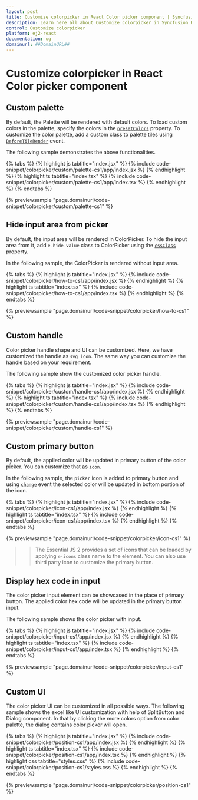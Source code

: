 ```yaml
---
layout: post
title: Customize colorpicker in React Color picker component | Syncfusion
description: Learn here all about Customize colorpicker in Syncfusion React Color picker component of Syncfusion Essential JS 2 and more.
control: Customize colorpicker 
platform: ej2-react
documentation: ug
domainurl: ##DomainURL##
---
```


# Customize colorpicker in React Color picker component

## Custom palette

By default, the Palette will be rendered with default colors. To load custom colors in the palette, specify the colors in the [`presetColors`](https://ej2.syncfusion.com/react/documentation/api/color-picker/#presetcolors) property. To customize the color palette, add a custom class to palette tiles using [`BeforeTileRender`](https://ej2.syncfusion.com/react/documentation/api/color-picker/#beforetilerender) event.

The following sample demonstrates the above functionalities.

{% tabs %}
{% highlight js tabtitle="index.jsx" %}
{% include code-snippet/colorpicker/custom/palette-cs1/app/index.jsx %}
{% endhighlight %}
{% highlight ts tabtitle="index.tsx" %}
{% include code-snippet/colorpicker/custom/palette-cs1/app/index.tsx %}
{% endhighlight %}
{% endtabs %}

 {% previewsample "page.domainurl/code-snippet/colorpicker/custom/palette-cs1" %}

## Hide input area from picker

By default, the input area will be rendered in ColorPicker. To hide the input area from it, add `e-hide-value` class to ColorPicker using the [`cssClass`](https://ej2.syncfusion.com/react/documentation/api/color-picker/#cssclass) property.

In the following sample, the ColorPicker is rendered without input area.

{% tabs %}
{% highlight js tabtitle="index.jsx" %}
{% include code-snippet/colorpicker/how-to-cs1/app/index.jsx %}
{% endhighlight %}
{% highlight ts tabtitle="index.tsx" %}
{% include code-snippet/colorpicker/how-to-cs1/app/index.tsx %}
{% endhighlight %}
{% endtabs %}

 {% previewsample "page.domainurl/code-snippet/colorpicker/how-to-cs1" %}

## Custom handle

Color picker handle shape and UI can be customized. Here, we have customized the handle as `svg icon`. The same way you can customize the handle based on your requirement.

The following sample show the customized color picker handle.

{% tabs %}
{% highlight js tabtitle="index.jsx" %}
{% include code-snippet/colorpicker/custom/handle-cs1/app/index.jsx %}
{% endhighlight %}
{% highlight ts tabtitle="index.tsx" %}
{% include code-snippet/colorpicker/custom/handle-cs1/app/index.tsx %}
{% endhighlight %}
{% endtabs %}

 {% previewsample "page.domainurl/code-snippet/colorpicker/custom/handle-cs1" %}

## Custom primary button

By default, the applied color will be updated in primary button of the color picker. You can customize that as `icon`.

In the following sample, the `picker` icon is added to primary button and using [`change`](https://ej2.syncfusion.com/react/documentation/api/color-picker/#change) event the selected color will be updated in bottom portion of the icon.

{% tabs %}
{% highlight js tabtitle="index.jsx" %}
{% include code-snippet/colorpicker/icon-cs1/app/index.jsx %}
{% endhighlight %}
{% highlight ts tabtitle="index.tsx" %}
{% include code-snippet/colorpicker/icon-cs1/app/index.tsx %}
{% endhighlight %}
{% endtabs %}

 {% previewsample "page.domainurl/code-snippet/colorpicker/icon-cs1" %}

>> The Essential JS 2 provides a set of icons that can be loaded by applying `e-icons` class name to the element. You can also use third party icon to customize the primary button.

## Display hex code in input

The color picker input element can be showcased in the place of primary button. The applied color hex code will be updated in the primary button input.

The following sample shows the color picker with input.

{% tabs %}
{% highlight js tabtitle="index.jsx" %}
{% include code-snippet/colorpicker/input-cs1/app/index.jsx %}
{% endhighlight %}
{% highlight ts tabtitle="index.tsx" %}
{% include code-snippet/colorpicker/input-cs1/app/index.tsx %}
{% endhighlight %}
{% endtabs %}

 {% previewsample "page.domainurl/code-snippet/colorpicker/input-cs1" %}

## Custom UI

The color picker UI can be customized in all possible ways. The following sample shows the excel like UI customization with help of SplitButton and Dialog component. In that by clicking the more colors option from color palette, the dialog contains color picker will open.

{% tabs %}
{% highlight js tabtitle="index.jsx" %}
{% include code-snippet/colorpicker/position-cs1/app/index.jsx %}
{% endhighlight %}
{% highlight ts tabtitle="index.tsx" %}
{% include code-snippet/colorpicker/position-cs1/app/index.tsx %}
{% endhighlight %}
{% highlight css tabtitle="styles.css" %}
{% include code-snippet/colorpicker/position-cs1/styles.css %}
{% endhighlight %}
{% endtabs %}

 {% previewsample "page.domainurl/code-snippet/colorpicker/position-cs1" %}

